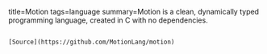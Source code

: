 title=Motion
tags=language
summary=Motion is a clean, dynamically typed programming language, created in C with no dependencies.
~~~~~~

[Source](https://github.com/MotionLang/motion)

